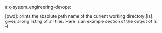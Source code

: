 alx-system_engineering-devops:

[pwd]: prints the absolute path name of the current working directory
[ls]: gives a long listing of all files. Here is an example section of the output of ls -l
